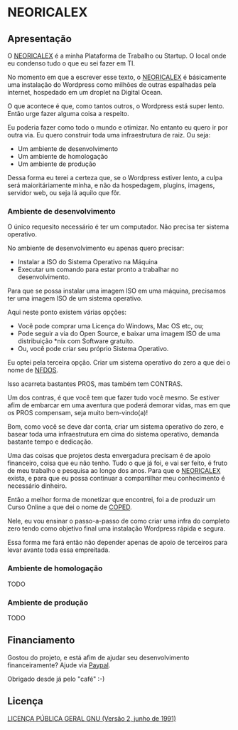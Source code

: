 # NEORICALEX

## Apresentação

O [NEORICALEX](https://neoricalex.com.br) é a minha Plataforma de Trabalho ou Startup. O local onde eu condenso tudo o que eu sei fazer em TI.

No momento em que a escrever esse texto, o [NEORICALEX](https://neoricalex.com.br) é básicamente uma instalação do Wordpress como milhões de outras espalhadas pela internet, hospedado em um droplet na Digital Ocean.

O que acontece é que, como tantos outros, o Wordpress está super lento. Então urge fazer alguma coisa a respeito.

Eu poderia fazer como todo o mundo e otimizar. No entanto eu quero ir por outra via. Eu quero construir toda uma infraestrutura de raiz. Ou seja:

* Um ambiente de desenvolvimento
* Um ambiente de homologação
* Um ambiente de produção

Dessa forma eu terei a certeza que, se o Wordpress estiver lento, a culpa será maioritáriamente minha, e não da hospedagem, plugins, imagens, servidor web, ou seja lá aquilo que fôr.

### Ambiente de desenvolvimento

O único requesito necessário é ter um computador. Não precisa ter sistema operativo.

No ambiente de desenvolvimento eu apenas quero precisar:

* Instalar a ISO do Sistema Operativo na Máquina
* Executar um comando para estar pronto a trabalhar no desenvolvimento.

Para que se possa instalar uma imagem ISO em uma máquina, precisamos ter uma imagem ISO de um sistema operativo.

Aqui neste ponto existem várias opções:

* Você pode comprar uma Licença do Windows, Mac OS etc, ou;
* Pode seguir a via do Open Source, e baixar uma imagem ISO de uma distribuição *nix com Software gratuito.
* Ou, você pode criar seu próprio Sistema Operativo.

Eu optei pela terceira opção. Criar um sistema operativo do zero a que dei o nome de [NFDOS](https://github.com/neoricalex/neoricalex/tree/master/coped/software/nfdos).

Isso acarreta bastantes PROS, mas também tem CONTRAS.

Um dos contras, é que você tem que fazer tudo você mesmo. Se estiver afim de embarcar em uma aventura que poderá demorar vidas, mas em que os PROS compensam, seja muito bem-vindo(a)!

Bom, como você se deve dar conta, criar um sistema operativo do zero, e basear toda uma infraestrutura em cima do sistema operativo, demanda bastante tempo e dedicação.

Uma das coisas que projetos desta envergadura precisam é de apoio financeiro, coisa que eu não tenho. Tudo o que já foi, e vai ser feito, é fruto de meu trabalho e pesquisa ao longo dos anos. Para que o [NEORICALEX](https://neoricalex.com.br/) exista, e para que eu possa continuar a compartilhar meu conhecimento é necessário dinheiro. 

Então a melhor forma de monetizar que encontrei, foi a de produzir um Curso Online a que dei o nome de [COPED](https://github.com/neoricalex/neoricalex/tree/master/coped).

Nele, eu vou ensinar o passo-a-passo de como criar uma infra do completo zero tendo como objetivo final uma instalação Wordpress rápida e segura.

Essa forma me fará então não depender apenas de apoio de terceiros para levar avante toda essa empreitada.

### Ambiente de homologação

TODO

### Ambiente de produção

TODO

## Financiamento

Gostou do projeto, e está afim de ajudar seu desenvolvimento financeiramente?
Ajude via [Paypal](https://www.paypal.me/AleexFL).

Obrigado desde já pelo "café" :-)

## Licença

[LICENÇA PÚBLICA GERAL GNU (Versão 2, junho de 1991)](./LICENSE)
